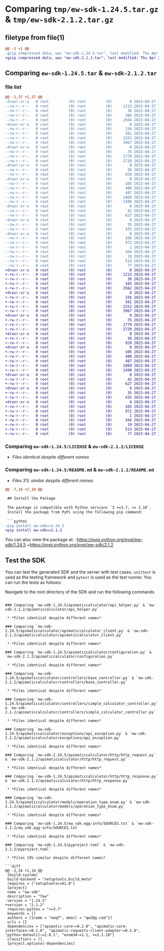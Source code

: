 # Comparing `tmp/ew-sdk-1.24.5.tar.gz` & `tmp/ew-sdk-2.1.2.tar.gz`

## filetype from file(1)

```diff
@@ -1 +1 @@
-gzip compressed data, was "ew-sdk-1.24.5.tar", last modified: Thu Apr 27 11:24:16 2023, max compression
+gzip compressed data, was "ew-sdk-2.1.2.tar", last modified: Thu Apr 27 10:06:34 2023, max compression
```

## Comparing `ew-sdk-1.24.5.tar` & `ew-sdk-2.1.2.tar`

### file list

```diff
@@ -1,37 +1,37 @@
-drwxr-xr-x   0 root         (0) root         (0)        0 2023-04-27 11:24:16.582666 ew-sdk-1.24.5/
--rw-r--r--   0 root         (0) root         (0)     1213 2023-04-27 11:23:45.000000 ew-sdk-1.24.5/LICENSE
--rw-r--r--   0 root         (0) root         (0)       36 2023-04-27 11:23:45.000000 ew-sdk-1.24.5/MANIFEST.in
--rw-r--r--   0 root         (0) root         (0)      166 2023-04-27 11:24:16.582666 ew-sdk-1.24.5/PKG-INFO
--rw-r--r--   0 root         (0) root         (0)     2564 2023-04-27 11:23:45.000000 ew-sdk-1.24.5/README.md
-drwxr-xr-x   0 root         (0) root         (0)        0 2023-04-27 11:24:16.558665 ew-sdk-1.24.5/apimaticcalculator/
--rw-r--r--   0 root         (0) root         (0)      156 2023-04-27 11:23:45.000000 ew-sdk-1.24.5/apimaticcalculator/__init__.py
--rw-r--r--   0 root         (0) root         (0)      561 2023-04-27 11:23:45.000000 ew-sdk-1.24.5/apimaticcalculator/api_helper.py
--rw-r--r--   0 root         (0) root         (0)     2252 2023-04-27 11:23:45.000000 ew-sdk-1.24.5/apimaticcalculator/apimaticcalculator_client.py
--rw-r--r--   0 root         (0) root         (0)     3967 2023-04-27 11:23:45.000000 ew-sdk-1.24.5/apimaticcalculator/configuration.py
-drwxr-xr-x   0 root         (0) root         (0)        0 2023-04-27 11:24:16.560665 ew-sdk-1.24.5/apimaticcalculator/controllers/
--rw-r--r--   0 root         (0) root         (0)       75 2023-04-27 11:23:45.000000 ew-sdk-1.24.5/apimaticcalculator/controllers/__init__.py
--rw-r--r--   0 root         (0) root         (0)     1779 2023-04-27 11:23:45.000000 ew-sdk-1.24.5/apimaticcalculator/controllers/base_controller.py
--rw-r--r--   0 root         (0) root         (0)     2729 2023-04-27 11:23:45.000000 ew-sdk-1.24.5/apimaticcalculator/controllers/simple_calculator_controller.py
-drwxr-xr-x   0 root         (0) root         (0)        0 2023-04-27 11:24:16.560665 ew-sdk-1.24.5/apimaticcalculator/exceptions/
--rw-r--r--   0 root         (0) root         (0)       36 2023-04-27 11:23:45.000000 ew-sdk-1.24.5/apimaticcalculator/exceptions/__init__.py
--rw-r--r--   0 root         (0) root         (0)      929 2023-04-27 11:23:45.000000 ew-sdk-1.24.5/apimaticcalculator/exceptions/api_exception.py
-drwxr-xr-x   0 root         (0) root         (0)        0 2023-04-27 11:24:16.570665 ew-sdk-1.24.5/apimaticcalculator/http/
--rw-r--r--   0 root         (0) root         (0)      105 2023-04-27 11:23:45.000000 ew-sdk-1.24.5/apimaticcalculator/http/__init__.py
--rw-r--r--   0 root         (0) root         (0)      480 2023-04-27 11:23:45.000000 ew-sdk-1.24.5/apimaticcalculator/http/http_call_back.py
--rw-r--r--   0 root         (0) root         (0)      487 2023-04-27 11:23:45.000000 ew-sdk-1.24.5/apimaticcalculator/http/http_method_enum.py
--rw-r--r--   0 root         (0) root         (0)     1869 2023-04-27 11:23:45.000000 ew-sdk-1.24.5/apimaticcalculator/http/http_request.py
--rw-r--r--   0 root         (0) root         (0)     1490 2023-04-27 11:23:45.000000 ew-sdk-1.24.5/apimaticcalculator/http/http_response.py
-drwxr-xr-x   0 root         (0) root         (0)        0 2023-04-27 11:24:16.571665 ew-sdk-1.24.5/apimaticcalculator/models/
--rw-r--r--   0 root         (0) root         (0)       42 2023-04-27 11:23:45.000000 ew-sdk-1.24.5/apimaticcalculator/models/__init__.py
--rw-r--r--   0 root         (0) root         (0)      627 2023-04-27 11:23:45.000000 ew-sdk-1.24.5/apimaticcalculator/models/operation_type_enum.py
-drwxr-xr-x   0 root         (0) root         (0)        0 2023-04-27 11:24:16.575666 ew-sdk-1.24.5/apimaticcalculator/utilities/
--rw-r--r--   0 root         (0) root         (0)       35 2023-04-27 11:23:45.000000 ew-sdk-1.24.5/apimaticcalculator/utilities/__init__.py
--rw-r--r--   0 root         (0) root         (0)      435 2023-04-27 11:23:45.000000 ew-sdk-1.24.5/apimaticcalculator/utilities/file_wrapper.py
-drwxr-xr-x   0 root         (0) root         (0)        0 2023-04-27 11:24:16.579666 ew-sdk-1.24.5/ew_sdk.egg-info/
--rw-r--r--   0 root         (0) root         (0)      166 2023-04-27 11:24:16.000000 ew-sdk-1.24.5/ew_sdk.egg-info/PKG-INFO
--rw-r--r--   0 root         (0) root         (0)      972 2023-04-27 11:24:16.000000 ew-sdk-1.24.5/ew_sdk.egg-info/SOURCES.txt
--rw-r--r--   0 root         (0) root         (0)        1 2023-04-27 11:24:16.000000 ew-sdk-1.24.5/ew_sdk.egg-info/dependency_links.txt
--rw-r--r--   0 root         (0) root         (0)      164 2023-04-27 11:24:16.000000 ew-sdk-1.24.5/ew_sdk.egg-info/requires.txt
--rw-r--r--   0 root         (0) root         (0)       19 2023-04-27 11:24:16.000000 ew-sdk-1.24.5/ew_sdk.egg-info/top_level.txt
--rw-r--r--   0 root         (0) root         (0)      514 2023-04-27 11:23:45.000000 ew-sdk-1.24.5/pyproject.toml
--rw-r--r--   0 root         (0) root         (0)       77 2023-04-27 11:24:16.584666 ew-sdk-1.24.5/setup.cfg
+drwxr-xr-x   0 root         (0) root         (0)        0 2023-04-27 10:06:34.528054 ew-sdk-2.1.2/
+-rw-r--r--   0 root         (0) root         (0)     1213 2023-04-27 10:05:48.000000 ew-sdk-2.1.2/LICENSE
+-rw-r--r--   0 root         (0) root         (0)       36 2023-04-27 10:05:48.000000 ew-sdk-2.1.2/MANIFEST.in
+-rw-r--r--   0 root         (0) root         (0)      165 2023-04-27 10:06:34.528054 ew-sdk-2.1.2/PKG-INFO
+-rw-r--r--   0 root         (0) root         (0)     2562 2023-04-27 10:05:48.000000 ew-sdk-2.1.2/README.md
+drwxr-xr-x   0 root         (0) root         (0)        0 2023-04-27 10:06:34.509053 ew-sdk-2.1.2/apimaticcalculator/
+-rw-r--r--   0 root         (0) root         (0)      156 2023-04-27 10:05:48.000000 ew-sdk-2.1.2/apimaticcalculator/__init__.py
+-rw-r--r--   0 root         (0) root         (0)      561 2023-04-27 10:05:48.000000 ew-sdk-2.1.2/apimaticcalculator/api_helper.py
+-rw-r--r--   0 root         (0) root         (0)     2252 2023-04-27 10:05:48.000000 ew-sdk-2.1.2/apimaticcalculator/apimaticcalculator_client.py
+-rw-r--r--   0 root         (0) root         (0)     3967 2023-04-27 10:05:48.000000 ew-sdk-2.1.2/apimaticcalculator/configuration.py
+drwxr-xr-x   0 root         (0) root         (0)        0 2023-04-27 10:06:34.511053 ew-sdk-2.1.2/apimaticcalculator/controllers/
+-rw-r--r--   0 root         (0) root         (0)       75 2023-04-27 10:05:48.000000 ew-sdk-2.1.2/apimaticcalculator/controllers/__init__.py
+-rw-r--r--   0 root         (0) root         (0)     1779 2023-04-27 10:05:48.000000 ew-sdk-2.1.2/apimaticcalculator/controllers/base_controller.py
+-rw-r--r--   0 root         (0) root         (0)     2729 2023-04-27 10:05:48.000000 ew-sdk-2.1.2/apimaticcalculator/controllers/simple_calculator_controller.py
+drwxr-xr-x   0 root         (0) root         (0)        0 2023-04-27 10:06:34.511053 ew-sdk-2.1.2/apimaticcalculator/exceptions/
+-rw-r--r--   0 root         (0) root         (0)       36 2023-04-27 10:05:48.000000 ew-sdk-2.1.2/apimaticcalculator/exceptions/__init__.py
+-rw-r--r--   0 root         (0) root         (0)      929 2023-04-27 10:05:48.000000 ew-sdk-2.1.2/apimaticcalculator/exceptions/api_exception.py
+drwxr-xr-x   0 root         (0) root         (0)        0 2023-04-27 10:06:34.517053 ew-sdk-2.1.2/apimaticcalculator/http/
+-rw-r--r--   0 root         (0) root         (0)      105 2023-04-27 10:05:48.000000 ew-sdk-2.1.2/apimaticcalculator/http/__init__.py
+-rw-r--r--   0 root         (0) root         (0)      480 2023-04-27 10:05:48.000000 ew-sdk-2.1.2/apimaticcalculator/http/http_call_back.py
+-rw-r--r--   0 root         (0) root         (0)      487 2023-04-27 10:05:48.000000 ew-sdk-2.1.2/apimaticcalculator/http/http_method_enum.py
+-rw-r--r--   0 root         (0) root         (0)     1869 2023-04-27 10:05:48.000000 ew-sdk-2.1.2/apimaticcalculator/http/http_request.py
+-rw-r--r--   0 root         (0) root         (0)     1490 2023-04-27 10:05:48.000000 ew-sdk-2.1.2/apimaticcalculator/http/http_response.py
+drwxr-xr-x   0 root         (0) root         (0)        0 2023-04-27 10:06:34.521053 ew-sdk-2.1.2/apimaticcalculator/models/
+-rw-r--r--   0 root         (0) root         (0)       42 2023-04-27 10:05:48.000000 ew-sdk-2.1.2/apimaticcalculator/models/__init__.py
+-rw-r--r--   0 root         (0) root         (0)      627 2023-04-27 10:05:48.000000 ew-sdk-2.1.2/apimaticcalculator/models/operation_type_enum.py
+drwxr-xr-x   0 root         (0) root         (0)        0 2023-04-27 10:06:34.522053 ew-sdk-2.1.2/apimaticcalculator/utilities/
+-rw-r--r--   0 root         (0) root         (0)       35 2023-04-27 10:05:48.000000 ew-sdk-2.1.2/apimaticcalculator/utilities/__init__.py
+-rw-r--r--   0 root         (0) root         (0)      435 2023-04-27 10:05:48.000000 ew-sdk-2.1.2/apimaticcalculator/utilities/file_wrapper.py
+drwxr-xr-x   0 root         (0) root         (0)        0 2023-04-27 10:06:34.528054 ew-sdk-2.1.2/ew_sdk.egg-info/
+-rw-r--r--   0 root         (0) root         (0)      165 2023-04-27 10:06:34.000000 ew-sdk-2.1.2/ew_sdk.egg-info/PKG-INFO
+-rw-r--r--   0 root         (0) root         (0)      972 2023-04-27 10:06:34.000000 ew-sdk-2.1.2/ew_sdk.egg-info/SOURCES.txt
+-rw-r--r--   0 root         (0) root         (0)        1 2023-04-27 10:06:34.000000 ew-sdk-2.1.2/ew_sdk.egg-info/dependency_links.txt
+-rw-r--r--   0 root         (0) root         (0)      164 2023-04-27 10:06:34.000000 ew-sdk-2.1.2/ew_sdk.egg-info/requires.txt
+-rw-r--r--   0 root         (0) root         (0)       19 2023-04-27 10:06:34.000000 ew-sdk-2.1.2/ew_sdk.egg-info/top_level.txt
+-rw-r--r--   0 root         (0) root         (0)      513 2023-04-27 10:05:48.000000 ew-sdk-2.1.2/pyproject.toml
+-rw-r--r--   0 root         (0) root         (0)       77 2023-04-27 10:06:34.530054 ew-sdk-2.1.2/setup.cfg
```

### Comparing `ew-sdk-1.24.5/LICENSE` & `ew-sdk-2.1.2/LICENSE`

 * *Files identical despite different names*

### Comparing `ew-sdk-1.24.5/README.md` & `ew-sdk-2.1.2/README.md`

 * *Files 3% similar despite different names*

```diff
@@ -7,19 +7,19 @@
 
 ## Install the Package
 
 The package is compatible with Python versions `3 >=3.7, <= 3.10`.
 Install the package from PyPi using the following pip command:
 
 ```python
-pip install ew-sdk==1.24.5
+pip install ew-sdk==2.1.2
 ```
 
 You can also view the package at:
-https://pypi.python.org/pypi/ew-sdk/1.24.5
+https://pypi.python.org/pypi/ew-sdk/2.1.2
 
 ## Test the SDK
 
 You can test the generated SDK and the server with test cases. `unittest` is used as the testing framework and `pytest` is used as the test runner. You can run the tests as follows:
 
 Navigate to the root directory of the SDK and run the following commands
```

### Comparing `ew-sdk-1.24.5/apimaticcalculator/api_helper.py` & `ew-sdk-2.1.2/apimaticcalculator/api_helper.py`

 * *Files identical despite different names*

### Comparing `ew-sdk-1.24.5/apimaticcalculator/apimaticcalculator_client.py` & `ew-sdk-2.1.2/apimaticcalculator/apimaticcalculator_client.py`

 * *Files identical despite different names*

### Comparing `ew-sdk-1.24.5/apimaticcalculator/configuration.py` & `ew-sdk-2.1.2/apimaticcalculator/configuration.py`

 * *Files identical despite different names*

### Comparing `ew-sdk-1.24.5/apimaticcalculator/controllers/base_controller.py` & `ew-sdk-2.1.2/apimaticcalculator/controllers/base_controller.py`

 * *Files identical despite different names*

### Comparing `ew-sdk-1.24.5/apimaticcalculator/controllers/simple_calculator_controller.py` & `ew-sdk-2.1.2/apimaticcalculator/controllers/simple_calculator_controller.py`

 * *Files identical despite different names*

### Comparing `ew-sdk-1.24.5/apimaticcalculator/exceptions/api_exception.py` & `ew-sdk-2.1.2/apimaticcalculator/exceptions/api_exception.py`

 * *Files identical despite different names*

### Comparing `ew-sdk-1.24.5/apimaticcalculator/http/http_request.py` & `ew-sdk-2.1.2/apimaticcalculator/http/http_request.py`

 * *Files identical despite different names*

### Comparing `ew-sdk-1.24.5/apimaticcalculator/http/http_response.py` & `ew-sdk-2.1.2/apimaticcalculator/http/http_response.py`

 * *Files identical despite different names*

### Comparing `ew-sdk-1.24.5/apimaticcalculator/models/operation_type_enum.py` & `ew-sdk-2.1.2/apimaticcalculator/models/operation_type_enum.py`

 * *Files identical despite different names*

### Comparing `ew-sdk-1.24.5/ew_sdk.egg-info/SOURCES.txt` & `ew-sdk-2.1.2/ew_sdk.egg-info/SOURCES.txt`

 * *Files identical despite different names*

### Comparing `ew-sdk-1.24.5/pyproject.toml` & `ew-sdk-2.1.2/pyproject.toml`

 * *Files 19% similar despite different names*

```diff
@@ -1,14 +1,14 @@
 [build-system]
 build-backend = "setuptools.build_meta"
 requires = ["setuptools>=61.0"]
 [project]
 name = "ew-sdk"
 description = "few"
-version = "1.24.5"
+version = "2.1.2"
 requires-python = ">=3.7"
 keywords = []
 authors = [{name = "ewqf", email = "qw2@g.com"}]
 urls = {}
 dependencies = ["apimatic-core~=0.2.0", "apimatic-core-interfaces~=0.1.0", "apimatic-requests-client-adapter~=0.1.0", "python-dateutil~=2.8.1", "enum34~=1.1, >=1.1.10"]
 classifiers = []
 [project.optional-dependencies]
```


